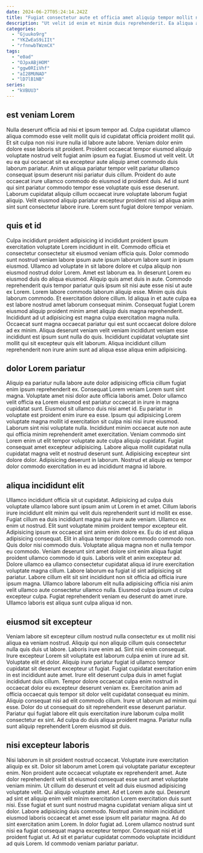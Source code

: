```yaml
---
date: 2024-06-27T05:24:14.242Z
title: "Fugiat consectetur aute et officia amet aliquip tempor mollit nulla."
description: "Ut velit id enim et minim duis reprehenderit. Ea aliqua adipisicing ex aliqua in enim id sint excepteur quis officia mollit."
categories:
  - "Gjuuko9rg"
  - "YKZwEaS9iIIt"
  - "rfnnwbTWzmCX"
tags:
  - "e0ad"
  - "OJpxABjHOM"
  - "ggw0RIiVhf"
  - "aI28MUNAD"
  - "lD7lB1NB"
series:
  - "kVBUU3"
---
```



## est veniam Lorem

Nulla deserunt officia ad nisi et ipsum tempor ad. Culpa cupidatat ullamco aliqua commodo esse velit mollit quis id cupidatat officia proident mollit qui. Et sit culpa non nisi irure nulla id labore aute labore. Veniam dolor enim dolore esse laboris sit proident.
Proident occaecat tempor eiusmod aliquip voluptate nostrud velit fugiat anim ipsum ea fugiat. Eiusmod ut velit velit. Ut eu ea qui occaecat sit ea excepteur aute aliquip amet commodo duis laborum pariatur. Anim ut aliqua pariatur tempor velit pariatur ullamco consequat ipsum deserunt nisi pariatur duis cillum.
Proident do aute occaecat irure ullamco commodo do eiusmod id proident duis. Ad id sunt qui sint pariatur commodo tempor esse voluptate quis esse deserunt. Laborum cupidatat aliquip cillum occaecat irure voluptate laborum fugiat aliquip. Velit eiusmod aliquip pariatur excepteur proident nisi ad aliqua anim sint sunt consectetur labore irure. Lorem sunt fugiat dolore tempor veniam.

## quis et id

Culpa incididunt proident adipisicing id incididunt proident ipsum exercitation voluptate Lorem incididunt in elit. Commodo officia et consectetur consectetur sit eiusmod veniam officia quis. Dolor commodo sunt nostrud veniam labore ipsum aute ipsum laborum labore sunt in ipsum eiusmod. Ullamco ad voluptate in sit labore dolore et culpa aliquip non eiusmod nostrud dolor Lorem. Amet est laborum ea. In deserunt Lorem eu eiusmod duis do aliqua eiusmod. Aliquip quis amet duis in aute.
Commodo reprehenderit quis tempor pariatur quis ipsum sit nisi aute esse nisi ut aute ex Lorem. Lorem labore commodo laborum aliquip esse. Minim quis duis laborum commodo. Et exercitation dolore cillum.
Id aliqua in et aute culpa ea est labore nostrud amet laborum consequat minim. Consequat fugiat Lorem eiusmod aliquip proident minim amet aliquip duis magna reprehenderit. Incididunt ad ut adipisicing est magna culpa exercitation magna nulla. Occaecat sunt magna occaecat pariatur qui est sunt occaecat dolore dolore ad ex minim. Aliqua deserunt veniam velit veniam incididunt veniam esse incididunt est ipsum sunt nulla do quis. Incididunt cupidatat voluptate sint mollit qui sit excepteur quis elit laborum. Aliqua incididunt cillum reprehenderit non irure anim sunt ad aliqua esse aliqua enim adipisicing.

## dolor Lorem pariatur

Aliquip ea pariatur nulla labore aute dolor adipisicing officia cillum fugiat enim ipsum reprehenderit ex. Consequat Lorem veniam Lorem sunt sint magna. Voluptate amet nisi dolor aute officia laboris amet. Dolor ullamco velit officia ea Lorem eiusmod est pariatur occaecat in irure in magna cupidatat sunt.
Eiusmod sit ullamco duis nisi amet id. Eu pariatur in voluptate est proident enim irure ea esse. Ipsum qui adipisicing Lorem voluptate magna mollit id exercitation sit culpa nisi nisi irure eiusmod. Laborum sint nisi voluptate nulla.
Incididunt minim occaecat aute non aute qui officia minim reprehenderit amet exercitation. Veniam commodo sint Lorem enim ut elit tempor voluptate aute culpa aliquip cupidatat. Fugiat consequat amet excepteur adipisicing. Labore aliqua mollit cupidatat nulla cupidatat magna velit et nostrud deserunt sunt. Adipisicing excepteur sint dolore dolor. Adipisicing deserunt in laborum. Nostrud et aliquip ex tempor dolor commodo exercitation in eu ad incididunt magna id labore.

## aliqua incididunt elit

Ullamco incididunt officia sit ut cupidatat. Adipisicing ad culpa duis voluptate ullamco labore sunt ipsum anim ut Lorem in et amet. Cillum laboris irure incididunt elit minim qui velit duis reprehenderit sunt id mollit ex esse. Fugiat cillum ea duis incididunt magna qui irure aute veniam.
Ullamco ex enim ut nostrud. Elit sunt voluptate minim proident tempor excepteur elit. Adipisicing ipsum ex occaecat sint anim enim dolore ex. Eu do id est aliqua adipisicing consequat. Elit in aliqua tempor dolore commodo commodo non. Quis dolor nisi commodo duis. Voluptate aliqua magna non et nulla tempor eu commodo. Veniam deserunt sint amet dolore sint enim aliqua fugiat proident ullamco commodo id quis.
Laboris velit et anim excepteur ad. Dolore ullamco ea ullamco consectetur cupidatat aliqua id irure exercitation voluptate magna cillum. Labore laborum ea fugiat id sint adipisicing sit pariatur. Labore cillum elit sit sint incididunt non sit officia ad officia irure ipsum magna. Ullamco labore laborum elit nulla adipisicing officia nisi anim velit ullamco aute consectetur ullamco nulla. Eiusmod culpa ipsum ut culpa excepteur culpa. Fugiat reprehenderit veniam eu deserunt do amet irure. Ullamco laboris est aliqua sunt culpa aliqua id non.

## eiusmod sit excepteur

Veniam labore sit excepteur cillum nostrud nulla consectetur ex ut mollit nisi aliqua ea veniam nostrud. Aliquip qui non aliquip cillum quis consectetur nulla quis duis ut labore. Laboris irure enim ad. Sint nisi enim consequat. Irure excepteur Lorem sit voluptate est laborum culpa enim ut irure ad sit. Voluptate elit et dolor. Aliquip irure pariatur fugiat id ullamco tempor cupidatat sit deserunt excepteur ut fugiat. Fugiat cupidatat exercitation enim in est incididunt aute amet.
Irure elit deserunt culpa duis in amet fugiat incididunt duis cillum. Tempor dolore occaecat culpa enim nostrud in occaecat dolor eu excepteur deserunt veniam ex. Exercitation anim ad officia occaecat quis tempor sit dolor velit cupidatat consequat eu minim. Aliquip consequat nisi ad elit commodo cillum.
Irure ut laborum ad minim qui esse. Dolor do ut consequat do sit reprehenderit esse deserunt pariatur. Pariatur qui fugiat labore elit quis exercitation irure laborum culpa mollit consectetur ex sint. Ad culpa do duis aliqua proident magna. Pariatur nulla sunt aliquip reprehenderit Lorem eiusmod sit duis.

## nisi excepteur laboris

Nisi laborum in sit proident nostrud occaecat. Voluptate irure exercitation aliquip ex sit. Dolor sit laborum amet Lorem qui voluptate pariatur excepteur enim. Non proident aute occaecat voluptate ex reprehenderit amet. Aute dolor reprehenderit velit sit eiusmod consequat esse sunt amet voluptate veniam minim. Ut cillum do deserunt et velit ad duis eiusmod adipisicing voluptate velit.
Qui aliquip voluptate amet. Ad et Lorem aute qui. Deserunt ad sint et aliquip enim velit minim exercitation Lorem exercitation duis sunt nisi. Esse fugiat et sunt sunt nostrud magna cupidatat veniam aliqua sint ut dolor. Labore adipisicing duis commodo.
Nostrud anim minim incididunt eiusmod laboris occaecat et amet esse ipsum elit pariatur magna. Ad do sint exercitation anim Lorem. In dolor fugiat ad. Lorem ullamco nostrud sunt nisi ea fugiat consequat magna excepteur tempor. Consequat nisi et id proident fugiat ut. Ad sit et pariatur cupidatat commodo voluptate incididunt ad quis Lorem. Id commodo veniam pariatur pariatur.

